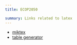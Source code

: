 ```yaml
---
title: ECOP2050 

summary: Links related to latex
---
```


- [miktex](https://miktex.org/2.9/setup)
- [table generator](https://www.tablesgenerator.com/)
